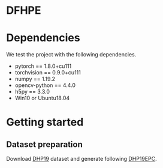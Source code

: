 # DFHPE
# Dependencies

We test the project with the following dependencies.

- pytorch == 1.8.0+cu111
- torchvision == 0.9.0+cu111
- numpy == 1.19.2
- opencv-python == 4.4.0
- h5py == 3.3.0
- Win10 or Ubuntu18.04

# Getting started

## Dataset preparation

Download [DHP19](https://example.com/DHP19) dataset and generate following [DHP19EPC](https://example.com/DHP19EPC).

